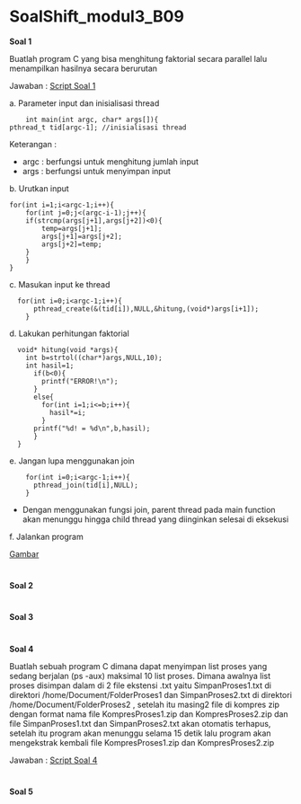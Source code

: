 # SoalShift_modul3_B09

<b> Soal 1 </b>

Buatlah program C yang bisa menghitung faktorial secara parallel lalu menampilkan hasilnya secara berurutan

Jawaban :  [Script Soal 1](/soal1/soal1.c)

a. Parameter input dan inisialisasi thread

      	int main(int argc, char* args[]){
	pthread_t tid[argc-1]; //inisialisasi thread
      
Keterangan :

* argc : berfungsi untuk menghitung jumlah input
* args : berfungsi untuk menyimpan input

b. Urutkan input

	for(int i=1;i<argc-1;i++){
		for(int j=0;j<(argc-i-1);j++){
		if(strcmp(args[j+1],args[j+2])<0){
			temp=args[j+1];
			args[j+1]=args[j+2];
			args[j+2]=temp;
		}
		}
	}
      
c. Masukan input ke thread

      for(int i=0;i<argc-1;i++){
		  pthread_create(&(tid[i]),NULL,&hitung,(void*)args[i+1]);
	    }
      
d. Lakukan perhitungan faktorial

      void* hitung(void *args){
	    int b=strtol((char*)args,NULL,10);
	    int hasil=1;
	      if(b<0){
		    printf("ERROR!\n");
	      }
	      else{
	        for(int i=1;i<=b;i++){
		      hasil*=i;
	        }
	      printf("%d! = %d\n",b,hasil);
	      }
      }

e. Jangan lupa menggunakan join

	    for(int i=0;i<argc-1;i++){
		  pthread_join(tid[i],NULL);
	    }

* Dengan menggunakan fungsi join, parent thread pada main function akan menunggu hingga child thread yang diinginkan selesai di eksekusi

f. Jalankan program

 [Gambar](/Image/1.PNG)

#

<b> Soal 2 </b>

#

<b> Soal 3 </b>

#

<b> Soal 4 </b>

Buatlah sebuah program C dimana dapat menyimpan list proses yang sedang berjalan (ps -aux) maksimal 10 list proses. Dimana awalnya list proses disimpan dalam di 2 file ekstensi .txt yaitu  SimpanProses1.txt di direktori /home/Document/FolderProses1 dan SimpanProses2.txt di direktori /home/Document/FolderProses2 , setelah itu masing2 file di  kompres zip dengan format nama file KompresProses1.zip dan KompresProses2.zip dan file SimpanProses1.txt dan SimpanProses2.txt akan otomatis terhapus, setelah itu program akan menunggu selama 15 detik lalu program akan mengekstrak kembali file KompresProses1.zip dan KompresProses2.zip 

Jawaban :  [Script Soal 4](/soal4/soal4.c)

#

<b> Soal 5 </b>
